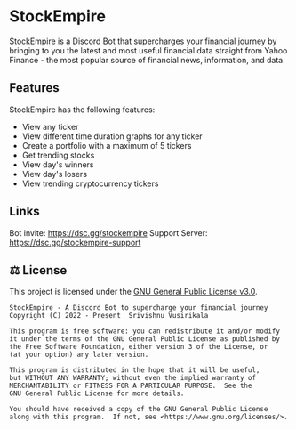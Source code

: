 # StockEmpire

StockEmpire is a Discord Bot that supercharges your financial journey by bringing to you the latest and most useful financial data straight from Yahoo Finance - the most popular source of financial news, information, and data.

## Features
StockEmpire has the following features:
- View any ticker
- View different time duration graphs for any ticker
- Create a portfolio with a maximum of 5 tickers
- Get trending stocks
- View day's winners
- View day's losers
- View trending cryptocurrency tickers

## Links
Bot invite: https://dsc.gg/stockempire
Support Server: https://dsc.gg/stockempire-support

## ⚖ License
This project is licensed under the [GNU General Public License v3.0](https://github.com/vsmart-06/StockEmpire/blob/master/LICENSE.md).

    StockEmpire - A Discord Bot to supercharge your financial journey
    Copyright (C) 2022 - Present  Srivishnu Vusirikala

    This program is free software: you can redistribute it and/or modify
    it under the terms of the GNU General Public License as published by
    the Free Software Foundation, either version 3 of the License, or
    (at your option) any later version.

    This program is distributed in the hope that it will be useful,
    but WITHOUT ANY WARRANTY; without even the implied warranty of
    MERCHANTABILITY or FITNESS FOR A PARTICULAR PURPOSE.  See the
    GNU General Public License for more details.

    You should have received a copy of the GNU General Public License
    along with this program.  If not, see <https://www.gnu.org/licenses/>.